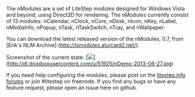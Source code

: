 The nModules are a set of LiteStep modules designed for Windows Vista and beyond, using Direct2D for
rendering. The nModules currently consist of 13 modules: nCalendar, nClock, nCore, nDesk, nIcon,
nKey, nLabel, nMediaInfo, nPopup, nTask, nTaskSwitch, nTray, and nWallpaper.

You can download the latest released version of the nModules, 0.7, from [Erik's NLM Archive]
(http://lsmodules.alurcard2.net/).

Screenshot of the current state: 
[![](http://dl.dropboxusercontent.com/u/51925/nDemo-2013-06-27-thumb.jpg)]
(http://dl.dropboxusercontent.com/u/51925/nDemo-2013-06-27.jpg)

If you need help configuring the modules, please post on the
[litestep.info forums](http://forums.litestep.info/index.php) or join #litestep on freenode. If you
find any bugs or have any feature request, please open an issue here on github.